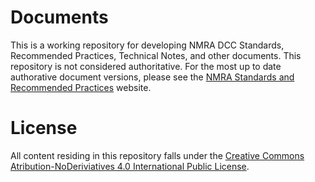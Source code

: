 # Documents

This is a working repository for developing NMRA DCC Standards, Recommended Practices, Technical Notes, and other documents. This repository is not considered authoritative. For the most up to date authorative document versions, please see the [NMRA Standards and Recommended Practices](https://www.nmra.org/index-nmra-standards-and-recommended-practices) website.

# License
All content residing in this repository falls under the [Creative Commons Atribution-NoDeriviatives 4.0 International Public License](LICENSE.md).
